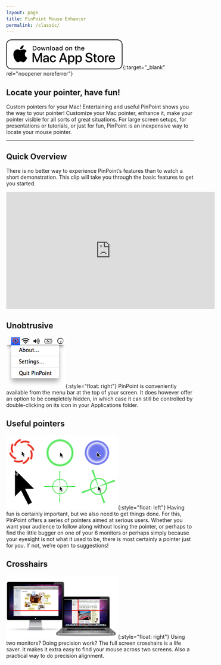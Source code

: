 ```yaml
---
layout: page
title: PinPoint Mouse Enhancer
permalink: /classic/
---
```


[![Download from Mac App Store](images/Mac_App_Store_Badge.svg)](https://apps.apple.com/ca/app/pinpoint/id408265505){:target="_blank" rel="noopener noreferrer"}


## Locate your pointer, have fun!

Custom pointers for your Mac! Entertaining and useful PinPoint shows you the way to your pointer! Customize your Mac pointer, enhance it, make your pointer visible for all sorts of great situations.
For large screen setups, for presentations or tutorials, or just for fun, PinPoint is an inexpensive way to locate your mouse pointer.

---

## Quick Overview

There is no better way to experience PinPoint’s features than to watch a short demonstration. This clip will take you through the basic features to get you started.

<iframe width="560" height="315" src="https://www.youtube.com/embed/0CUYc8HEVa0" title="YouTube video player" frameborder="0" allow="accelerometer; autoplay; clipboard-write; encrypted-media; gyroscope; picture-in-picture" allowfullscreen></iframe>

## Unobtrusive

![Settings](images/classic-settings.png){:style="float: right"}
PinPoint is conveniently available from the menu bar at the top of your screen. It does however offer an option to be completely hidden, in which case it can still be controlled by double-clicking on its icon in your Applications folder.


## Useful pointers

![Pointers](images/classic-pointers.png){:style="float: left"}
Having fun is certainly important, but we also need to get things done. For this, PinPoint offers a series of pointers aimed at serious users. Whether you want your audience to follow along without losing the pointer, or perhaps to find the little bugger on one of your 6 monitors or perhaps simply because your eyesight is not what it used to be, there is most certainly a pointer just for you. If not, we’re open to suggestions!



## Crosshairs

![Crosshairs](images/classic-crosshairs.png){:style="float: right"}
Using two monitors? Doing precision work? The full screen crosshairs is a life saver. It makes it extra easy to find your mouse across two screens. Also a practical way to do precision alignment.
